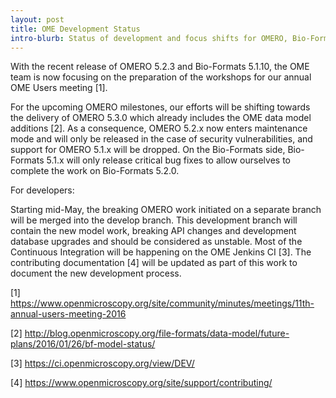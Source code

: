 ```yaml
---
layout: post
title: OME Development Status
intro-blurb: Status of development and focus shifts for OMERO, Bio-Formats, CI and documentation
---
```

With the recent release of OMERO 5.2.3 and Bio-Formats 5.1.10, the OME team is now focusing on the preparation of the workshops for our annual OME Users meeting [1].

For the upcoming OMERO milestones, our efforts will be shifting towards the delivery of OMERO 5.3.0 which already includes the OME data model additions [2]. As a consequence, OMERO 5.2.x now enters maintenance mode and will only be released in the case of security vulnerabilities, and support for OMERO 5.1.x will be dropped. On the Bio-Formats side, Bio-Formats 5.1.x will only release critical bug fixes to allow ourselves to complete the work on Bio-Formats 5.2.0.

For developers:

Starting mid-May, the breaking OMERO work initiated on a separate branch will be merged into the develop branch. This development branch will contain the new model work, breaking API changes and development database upgrades and should be considered as unstable. Most of the Continuous Integration will be happening on the OME Jenkins CI [3]. The contributing documentation [4] will be updated as part of this work to document the new development process.

[1] https://www.openmicroscopy.org/site/community/minutes/meetings/11th-annual-users-meeting-2016

[2] http://blog.openmicroscopy.org/file-formats/data-model/future-plans/2016/01/26/bf-model-status/

[3] https://ci.openmicroscopy.org/view/DEV/

[4] https://www.openmicroscopy.org/site/support/contributing/
